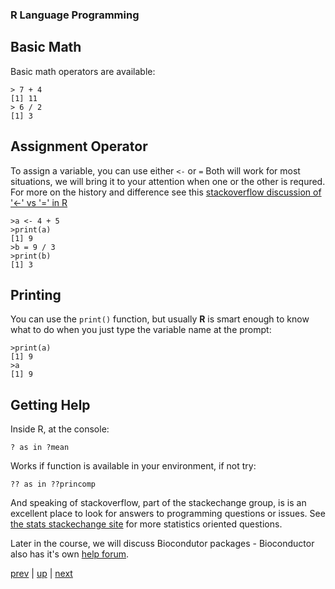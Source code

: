 ### R Language Programming

## Basic Math

Basic math operators are available:

```
> 7 + 4
[1] 11
> 6 / 2
[1] 3
```

## Assignment Operator

To assign a variable, you can use either ```<-```  or ```=```  Both will work for most situations, we will bring it to your attention when one or the other is requred.
For more on the history and difference see this [stackoverflow discussion of '<-' vs '=' in R](https://stackoverflow.com/questions/1741820/assignment-operators-in-r-and)

```
>a <- 4 + 5
>print(a)
[1] 9
>b = 9 / 3
>print(b)
[1] 3
```

## Printing

You can use the ```print()``` function, but usually **R** is smart enough to know what to do when you just type the variable name at the prompt:

```
>print(a)
[1] 9
>a
[1] 9
```

## Getting Help

Inside R, at the console:

```
? as in ?mean
```

Works if function is available in your environment, if not try:

```
?? as in ??princomp
```

And speaking of stackoverflow, part of the stackechange group, is is an excellent place to look for answers to programming questions or issues. See [the stats stackechange site](http://stats.stackexchange.com) for more statistics oriented questions.

Later in the course, we will discuss Biocondutor packages - Bioconductor also has it's own [help forum](https://support.bioconductor.org/).

[prev](RIntro.md) | [up](../README.md) | [next](RDataTypes.md)
